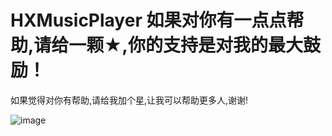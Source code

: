 # HXMusicPlayer 如果对你有一点点帮助,请给一颗★,你的支持是对我的最大鼓励！
如果觉得对你有帮助,请给我加个星,让我可以帮助更多人,谢谢!

![image](https://github.com/huangxuan518/HXMusicPlayer/blob/master/HXMusicPlayer/xiaoguo.gif)
